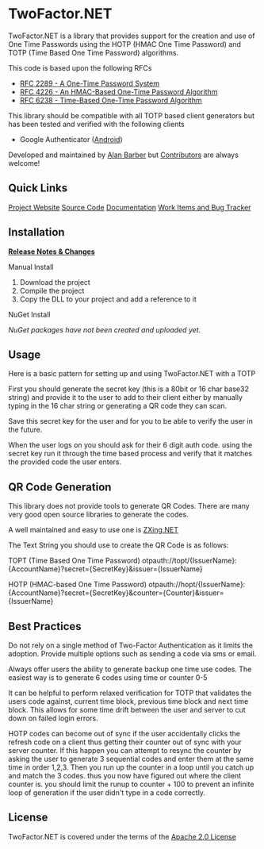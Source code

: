 TwoFactor.NET
===========

TwoFactor.NET is a library that provides support for the creation and use of One Time Passwords using the HOTP (HMAC One Time Password) and TOTP (Time Based One Time Password) algorithms.

This code is based upon the following RFCs

* [RFC 2289 - A One-Time Password System](http://tools.ietf.org/html/rfc2289)
* [RFC 4226 - An HMAC-Based One-Time Password Algorithm](http://tools.ietf.org/html/rfc4226) 
* [RFC 6238 - Time-Based One-Time Password Algorithm](http://tools.ietf.org/html/rfc6238)

This library should be compatible with all TOTP based client generators but has been tested and verified with the following clients

 * Google Authenticator ([Android](https://play.google.com/store/apps/details?id=com.google.android.apps.authenticator2))

Developed and maintained by [Alan Barber](http://alanbarber.com) but [Contributors](CONTRIBUTORS.md) are always welcome!

Quick Links
-----------
[Project Website](http://github.com/alanbarber/TwoFactorNet)
[Source Code](http://github.com/alanbarber/TwoFactorNet)
[Documentation](http://github.com/alanbarber/TwoFactorNet/wiki)
[Work Items and Bug Tracker](http://github.com/alanbarber/TwoFactorNet/issues)

Installation
------------

**[Release Notes & Changes](RELEASENOTES.md)**

Manual Install

1. Download the project
2. Compile the project
3. Copy the DLL to your project and add a reference to it

NuGet Install

_NuGet packages have not been created and uploaded yet._

Usage
-----

Here is a basic pattern for setting up and using TwoFactor.NET with a TOTP

First you should generate the secret key (this is a 80bit or 16 char base32 string) and provide it to the user to add to their
client either by manually typing in the 16 char string or generating a QR code they can scan.

Save this secret key for the user and for you to be able to verify the user in the future.

When the user logs on you should ask for their 6 digit auth code. using the secret key run it through the time based process
and verify that it matches the provided code the user enters.

QR Code Generation
------------------

This library does not provide tools to generate QR Codes. There are many very 
good open source libraries to generate the codes.

A well maintained and easy to use one is [ZXing.NET](http://zxingnet.codeplex.com/)

The Text String you should use to create the QR Code is as follows:

TOPT (Time Based One Time Password)
otpauth://topt/{IssuerName}:{AccountName}?secret={SecretKey}&issuer={IssuerName}

HOTP (HMAC-based One Time Password)
otpauth://hopt/{IssuerName}:{AccountName}?secret={SecretKey}&counter={Counter}&issuer={IssuerName}

Best Practices
--------------

Do not rely on a single method of Two-Factor Authentication as it limits the adoption. Provide multiple options such as sending a code via sms or email.

Always offer users the ability to generate backup one time use codes. The easiest way is to generate 6 codes using time or counter 0-5 

It can be helpful to perform relaxed verification for TOTP that validates the users code against, current time block, previous time block and next time block.
This allows for some time drift between the user and server to cut down on failed login errors.

HOTP codes can become out of sync if the user accidentally clicks the refresh code on a client thus getting their counter
out of sync with your server counter. If this happen you can attempt to resync the counter by asking the user to generate 3 sequential
codes and enter them at the same time in order 1,2,3. Then you run up the counter in a loop until you catch up and match the 3 codes. thus
you now have figured out where the client counter is. you should limit the runup to counter + 100 to prevent an infinite loop of generation 
if the user didn't type in a code correctly.

License
-------

TwoFactor.NET is covered under the terms of the [Apache 2.0 License](LICENSE.md)



